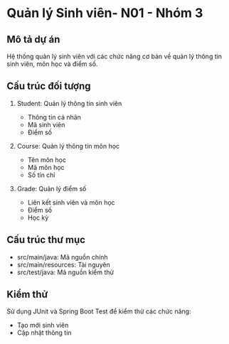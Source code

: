 # Quản lý Sinh viên- N01 - Nhóm 3

## Mô tả dự án
Hệ thống quản lý sinh viên với các chức năng cơ bản về quản lý thông tin sinh viên, môn học và điểm số.

## Cấu trúc đối tượng
1. Student: Quản lý thông tin sinh viên
    - Thông tin cá nhân
    - Mã sinh viên
    - Điểm số

2. Course: Quản lý thông tin môn học
    - Tên môn học
    - Mã môn học
    - Số tín chỉ

3. Grade: Quản lý điểm số
    - Liên kết sinh viên và môn học
    - Điểm số
    - Học kỳ

## Cấu trúc thư mục
- src/main/java: Mã nguồn chính
- src/main/resources: Tài nguyên
- src/test/java: Mã nguồn kiểm thử

## Kiểm thử
Sử dụng JUnit và Spring Boot Test để kiểm thử các chức năng:
- Tạo mới sinh viên
- Cập nhật thông tin
